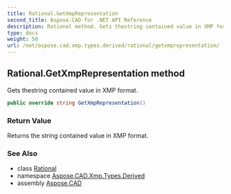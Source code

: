 ```yaml
---
title: Rational.GetXmpRepresentation
second_title: Aspose.CAD for .NET API Reference
description: Rational method. Gets thestring contained value in XMP format
type: docs
weight: 50
url: /net/aspose.cad.xmp.types.derived/rational/getxmprepresentation/
---
```

## Rational.GetXmpRepresentation method

Gets thestring contained value in XMP format.

```csharp
public override string GetXmpRepresentation()
```

### Return Value

Returns the string contained value in XMP format.

### See Also

* class [Rational](../)
* namespace [Aspose.CAD.Xmp.Types.Derived](../../rational/)
* assembly [Aspose.CAD](../../../)


